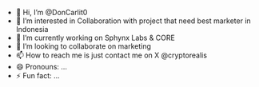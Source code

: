 - 👋 Hi, I’m @DonCarlit0
- 👀 I’m interested in Collaboration with project that need best marketer in Indonesia
- 🌱 I’m currently working on Sphynx Labs & CORE
- 💞️ I’m looking to collaborate on marketing
- 📫 How to reach me is just contact me on X @cryptorealis
- 😄 Pronouns: ...
- ⚡ Fun fact: ...

<!---
DonCarlit0/DonCarlit0 is a ✨ special ✨ repository because its `README.md` (this file) appears on your GitHub profile.
You can click the Preview link to take a look at your changes.
--->
